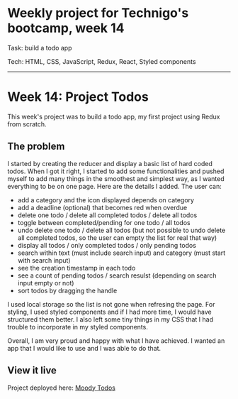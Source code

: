 # Weekly project for Technigo's bootcamp, week 14
Task: build a todo app

Tech: HTML, CSS, JavaScript, Redux, React, Styled components

----

# Week 14: Project Todos

This week's project was to build a todo app, my first project using Redux from scratch.

## The problem

I started by creating the reducer and display a basic list of hard coded todos. When I got it right, I started to add some functionalities and pushed myself to add many things in the smoothest and simplest way, as I wanted everything to be on one page. Here are the details I added. The user can:
* add a category and the icon displayed depends on category
* add a deadline (optional) that becomes red when overdue
* delete one todo / delete all completed todos / delete all todos
* toggle between completed/pending for one todo / all todos
* undo delete one todo / delete all todos (but not possible to undo delete all completed todos, so the user can empty the list for real that way)
* display all todos / only completed todos / only pending todos
* search within text (must include search input) and category (must start with search input)
* see the creation timestamp in each todo
* see a count of pending todos / search resulst (depending on search input empty or not)
* sort todos by dragging the handle

I used local storage so the list is not gone when refresing the page. For styling, I used styled components and if I had more time, I would have structured them better. I also left some tiny things in my CSS that I had trouble to incorporate in my styled components.

Overall, I am very proud and happy with what I have achieved. I wanted an app that I would like to use and I was able to do that.

## View it live

Project deployed here: [Moody Todos](https://moody-todos.netlify.app/)
